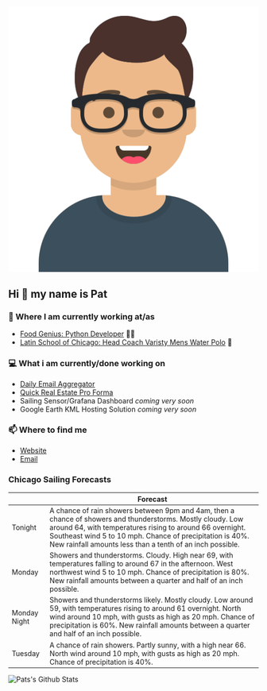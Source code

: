 [![Social banner for p-j-falconer](https://raw.githubusercontent.com/P-J-FALCONER/P-J-FALCONER/master/assets/avataaars.svg)](https://patfalconer.com/)
## Hi :wave: my name is Pat

### 💼 Where I am currently working at/as
- [Food Genius: Python Developer](https://getfoodgenius.com/) 🍔🐍
- [Latin School of Chicago: Head Coach Varisty Mens Water Polo](https://www.latinschool.org/) 🤽


### 💻 What i am currently/done working on
 - [Daily Email Aggregator](https://github.com/P-J-FALCONER/dott_daily_mail)
 - [Quick Real Estate Pro Forma](https://github.com/P-J-FALCONER/henry)
 - Sailing Sensor/Grafana Dashboard *coming very soon*
 - Google Earth KML Hosting Solution *coming very soon*

### 📫 Where to find me
 - [Website](https://patfalconer.com/)
 - [Email](mailto:patrick.j.falconer@gmail.com)


### Chicago Sailing Forecasts
|   | Forecast  |
|---|---|
| Tonight | A chance of rain showers between 9pm and 4am, then a chance of showers and thunderstorms. Mostly cloudy. Low around 64, with temperatures rising to around 66 overnight. Southeast wind 5 to 10 mph. Chance of precipitation is 40%. New rainfall amounts less than a tenth of an inch possible. |
| Monday | Showers and thunderstorms. Cloudy. High near 69, with temperatures falling to around 67 in the afternoon. West northwest wind 5 to 10 mph. Chance of precipitation is 80%. New rainfall amounts between a quarter and half of an inch possible. |
| Monday Night | Showers and thunderstorms likely. Mostly cloudy. Low around 59, with temperatures rising to around 61 overnight. North wind around 10 mph, with gusts as high as 20 mph. Chance of precipitation is 60%. New rainfall amounts between a quarter and half of an inch possible. |
| Tuesday | A chance of rain showers. Partly sunny, with a high near 66. North wind around 10 mph, with gusts as high as 20 mph. Chance of precipitation is 40%. |

![Pats's Github Stats](https://github-readme-stats.vercel.app/api?username=p-j-falconer&show_icons=true&theme=radical)
